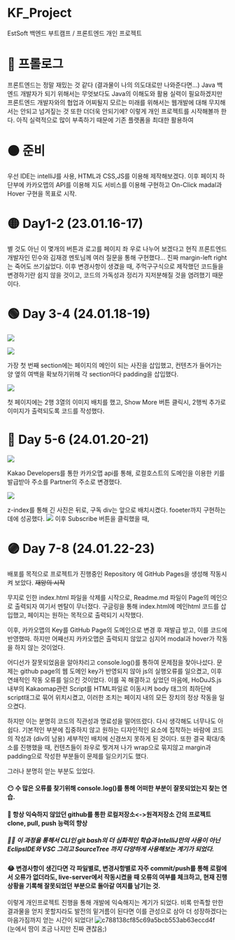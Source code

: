 # KF_Project

EstSoft 백엔드 부트캠프 / 프론트엔드 개인 프로젝트

# 🔴 프롤로그
 프론트엔드는 정말 재밌는 것 같다 (결과물이 나의 의도대로만 나와준다면...)
Java 백엔드 개발자가 되기 위해서는 무엇보다도 Java의 이해도와 활용 실력이 필요하겠지만 프론트엔드 개발자와의 협업과 어찌될지 모르는 미래를 위해서는 웹개발에 대해 무지해서는 안되고 넘겨짚는 것 또한 더더욱 안되기에?
이렇게 개인 프로젝트를 시작해볼까 한다. 아직 실력적으로 많이 부족하기 때문에 기존 플랫폼을 최대한 활용하여 
 
# 🟠 준비
우선 IDE는 intelliJ를 사용, HTML과 CSS,JS를 이용해 제작해보겠다.
이후 페이지 하단부에 카카오맵의 API를 이용해 지도 서비스를 이용해 구현하고 On-Click madal과 Hover 구현을 목표로 시작.

# 🟡 Day1-2 (23.01.16-17)
별 것도 아닌 이 몇개의 버튼과 로고를 페이지 좌 우로 나누어 보겠다고 현직 프론트엔드 개발자인 민수와 김재경 멘토님께 여러 질문을 통해 구현했다...
진짜 margin-left right 는 죽어도 쓰기싫었다. 이후 변경사항이 생겼을 때, 주먹구구식으로 제작했던 코드들을 변경하기란 쉽지 않을 것이고, 코드의 가독성과 정리가 지저분해질 것을 염려했기 때문이다.

# 🟢 Day 3-4 (24.01.18-19)

![](https://velog.velcdn.com/images/penameyo/post/761c82da-e1bf-4b7f-8bae-747315509e3e/image.png)

![](https://velog.velcdn.com/images/penameyo/post/62e6aba5-a8b1-4678-94e7-27ffb96f0326/image.png)

가장 첫 번째 section에는 페이지의 메인이 되는 사진을 삽입했고, 컨텐츠가 들어가는 양 옆의 여백을 확보하기위해 각 section마다 padding을 삽입했다.

![](https://velog.velcdn.com/images/penameyo/post/def4b932-5aaa-4700-af89-c4320f978b00/image.png)

첫 페이지에는 2행 3열의 이미지 배치를 했고, Show More 버튼 클릭시, 2행씩 추가로 이미지가 출력되도록 코드를 작성했다.


# 🔵 Day 5-6 (24.01.20-21)
![](https://velog.velcdn.com/images/penameyo/post/edfeb975-bc80-47cd-b4be-bc498d747bd0/image.png)

Kakao Developers를 통한 카카오맵 api를 통해, 로컬호스트의 도메인을 이용한 키를 발급받아 주소를 Partner의 주소로 변경했다.

![](https://velog.velcdn.com/images/penameyo/post/411ef9c1-3411-4861-9a8f-8f8885519486/image.png)

z-index를 통해 긴 사진은 뒤로, 구독 div는 앞으로 배치시켰다.
fooeter까지 구현하는데에 성공했다.
![](https://velog.velcdn.com/images/penameyo/post/7e6b7ecb-9be5-4380-8902-04f635b4da57/image.png)
이후 Subscribe 버튼을 클릭했을 때, 




# 🟣 Day 7-8 (24.01.22-23)
 
배포를 목적으로 프로젝트가 진행중인 Repository 에  GitHub Pages을 생성해 작동시켜 보았다. ~~재앙의 시작~~

 무지로 인한 index.html 파일을 삭제를 시작으로, Readme.md 파일이 Page의 메인으로 출력되자 여기서 멘탈이 무너졌다. 구글링을 통해 index.html에 메인html 코드를 삽입했고, 페이지는 원하는 목적으로 출력되기 시작했다.
 
  이후, 카카오맵의 Key를 GitHub Page의 도메인으로 변경 후 재발급 받고, 이를 코드에 반영했따. 하지만 어째선지 카카오맵은 출력되지 않았고 심지어 modal과 hover가 작동을 하지 않는 것이었다. 
  
  어디선가 잘못되었음을 알아차리고 console.log()를 통하여 문제점을 찾아나섰다. 문제는 github page의 웹 도메인 key가 반영되지 않아 js의 실행오류를 일으켰고, 이후 연쇄적인 작동 오류를 일으킨 것이었다. 이를 꼭 해결하고 싶었던 마음에, HoDuJS.js 내부의 Kakaomap관련 Script를 HTML파일로 이동시켜 body 태그의 최하단에 script태그로 묶어 위치시켰고, 이러한 조치는 페이지 내의 모든 장치의 정상 작동을 일으켰다.
  
  하지만 이는 분명히 코드의 직관성과 명료성을 떨어뜨렸다. 
  다시 생각해도 너무나도 아쉽다. 기본적인 부분에 집중하지 않고 원하는 디자인적인 요소에 집착하는 바람에 코드의 작성과 (div의 남용) 세부적인 배치에 신경쓰지 못하게 된 것이다. 
  또한 결국 확대/축소를 진행했을 때, 컨텐츠들이 좌우로 찢겨져 나가 wrap으로 묶지않고 margin과 padding으로 작성한 부분들이 문제를 일으키기도 했다.

  그러나 분명히 얻는 부분도 있었다.

#### 😶 수 많은 오류를 찾기위해 console.log()를 통해 어떠한 부분이 잘못되었는지 찾는 연습.


#### 🤔 항상 익숙하지 않았던 github를 통한 로컬저장소<->원격저장소 간의 프로젝트 clone, pull, push 능력의 향상
##### 🤔🤔  이 과정을 통해서 CLI인 git bash의 더 심화적인 학습과 IntelliJ만의 사용이 아닌 EclipsIDE와 VSC 그리고 SourceTree 까지 다양하게 사용해보는 계기가 되었다. 


#### 😂 변경사항이 생긴다면 각 파일별로, 변경사항별로 자주 commit/push를 통해 로컬에서 오류가 없더라도, live-server에서 작동시켰을 때 오류의 여부를 체크하고, 현재 진행상황을 기록해 잘못되었던 부분으로 돌아갈 여지를 남기는 것.

이렇게 개인프로젝트 진행을 통해 개발에 익숙해지는 계기가 되었다.
비록 만족할 만한 결과물을 얻지 못할지라도 발전의 밑거름이 된다면 이를 관성으로 삼아 더 성장하겠다는 마음가짐까지 얻는 시간이 되었다!
![c788138cf85c69a5bcb553ab63eccd4f](https://github.com/penameyo/KF_Project/assets/144550767/ded5f828-db8e-4515-bfeb-5e34f7345551) <br>
(눈에서 땀이 조금 나지만 진짜 괜찮음;)
